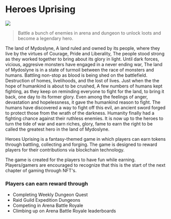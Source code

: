 # Heroes Uprising

![](.gitbook/assets/247992708\_606036963761904\_1206956356521206668\_n.png)

> Battle a bunch of enemies in arena and dungeon to unlock loots and become a legendary hero.

The land of Mydoslyne, A land ruled and owned by its people, where they live by the virtues of Courage, Pride and Liberality, The people stood strong as they worked together to bring about its glory in light. Until dark forces, vicious, aggresive monsters have engaged in a never ending war, The land of Mydoslyne is in a state of turmoil between the race of monsters and humans. Battling non-stop as blood is being shed on the battlefield. Destruction of homes, livelihoods, and the lost of lives. Just when the the hope of humankind is about to be crushed, A few numbers of humans kept fighting, as they keep on reminding everyone to fight for the land, to bring it back, one day to its former glory. Even among the feelings of anger, devastation and hopelessness, it gave the humankind reason to fight. The humans have discovered a way to fight off this evil, an ancient sword forged to protect those from the wrath of the darkness. Humanity finally had a fighting chance against their ruthless enemies. It is now up to the heroes to turn the tide of war and earn riches, glory, fame to earn the right to be called the greatest hero in the land of Mydoslyne.

Heroes Uprising is a fantasy-themed game in which players can earn tokens through battling, collecting and forging. The game is designed to reward players for their contributions via blockchain technology.

The game is created for the players to have fun while earning. Players/gamers are encouraged to recognize that this is the start of the next chapter of gaming through NFT's.

### Players can earn reward through

* Completing Weekly Dungeon Quest
* Raid Guild Expedition Dungeons
* Competing in Arena Battle Royale
* Climbing up on Arena Battle Royale leaderboards

###
